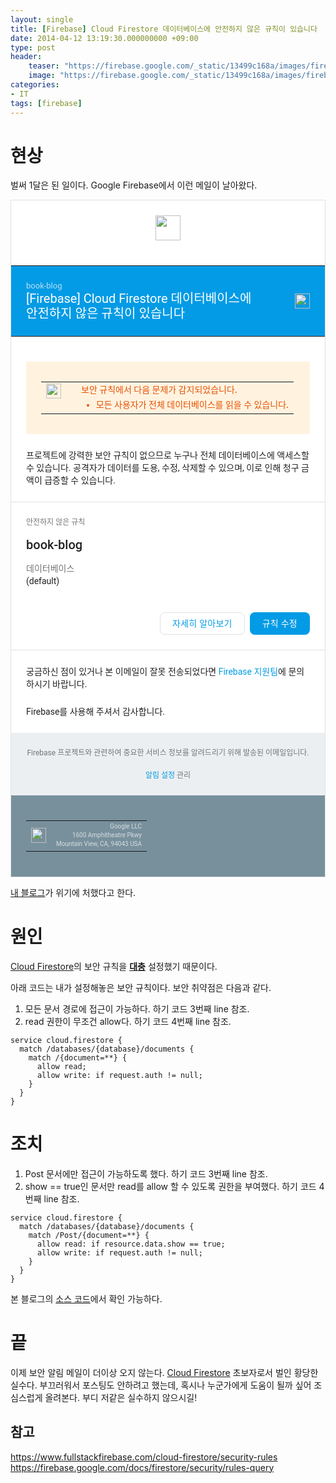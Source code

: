 ```yaml
---
layout: single
title: [Firebase] Cloud Firestore 데이터베이스에 안전하지 않은 규칙이 있습니다
date: 2014-04-12 13:19:30.000000000 +09:00
type: post
header:
    teaser: "https://firebase.google.com/_static/13499c168a/images/firebase/lockup.png?hl=ko"
    image: "https://firebase.google.com/_static/13499c168a/images/firebase/lockup.png?hl=ko"
categories:
- IT
tags: [firebase]
---
```


# 현상

벌써 1달은 된 일이다. Google Firebase에서 이런 메일이 날아왔다.

<div style="font-family:roboto, sans-serif;border:1px solid #E0E0E0;background-color:white;max-width:600px;margin:0 auto"><div style="background-color:white;padding:24px 0"><img style="margin:auto;display:block;height:40px;max-height:40px;min-height:40px" src="https://firebase.google.com/_static/053546c383/images/firebase/lockup.png"></div><table style="width:100%;background-color:#039BE5" cellpadding="0" cellspacing="0"><tr><td style="padding:24px"><div style="font-size:13px;line-height:16px;color:#B3E1F7">book-blog</div><div style="font-size:20px;line-height:24px;color:white">[Firebase] Cloud Firestore 데이터베이스에 안전하지 않은 규칙이 있습니다</div></td><td style="padding:24px;text-align:right"><img style="height:24px;width:24px" src="https://www.gstatic.com/mobilesdk/180621_mobilesdk/firebase_database_white_24@2x.png"></td><tr></table><div style="margin-bottom:24px;padding:24px 24px 0 24px"><div style="margin-bottom:24px"><div style="background-color:#FFF3E0;padding:16px 24px"><table style="width:100%" cellpadding="0" cellspacing="0"><tr><td style="width:40px;vertical-align:top"><img src="https://www.gstatic.com/mobilesdk/171101_mobilesdk/images/caution_orange_24dp_@2x.png" style="height:24px;width:24px;margin-right:16px;vertical-align:middle"></td><td><span style="color:#E65100;font-size:14px;font-weight:500;line-height:20px">보안 규칙에서 다음 문제가 감지되었습니다.<ul style="margin-top:4px;margin-bottom:0"><li style="color:#E65100;font-size:14px;font-weight:500">모든 사용자가 전체 데이터베이스를 읽을 수 있습니다.</li></ul></span></td></tr></table></div></div><div style="font-weight:400;font-size:14px;line-height:20px;color:#212121">프로젝트에 강력한 보안 규칙이 없으므로 누구나 전체 데이터베이스에 액세스할 수 있습니다. 공격자가 데이터를 도용, 수정, 삭제할 수 있으며, 이로 인해 청구 금액이 급증할 수 있습니다.</div></div><div style="background-color:#E0E0E0;height:1px;width:100%"></div><div style="margin-bottom:24px;padding:24px 24px 0 24px"><div style="margin-bottom:16px"><div style="font-family:roboto, sans-serif;font-weight:500;font-size:12px;line-height:16px;color:#757575;text-transform:uppercase">안전하지 않은 규칙</div></div><div style="font-weight:500;font-size:20px;line-height:24px;color:#212121;margin-bottom:16px">book-blog</div><div style="margin-bottom:16px"><div style="margin-bottom:16px"><div style="font-weight:400;font-size:14px;line-height:20px;color:#757575">데이터베이스</div><div style="font-weight:400;font-size:14px;line-height:20px;color:#212121">(default)</div></div></div><div style="padding:24px 0 0 0;line-height:16px;text-align:right"><div style="margin:0 0 16px 0"><span style="margin:0 0 0 8px"><a href="https://firebase.google.com/docs/firestore/security/insecure-rules" style="font-size:14px;font-weight:500;letter-spacing:0.25px;text-decoration:none;text-transform:none;display:inline-block;border-radius:8px;padding:9px 19px;border:1px solid #E0E0E0;color:#039BE5">자세히 알아보기</a></span><span style="margin:0 0 0 8px"><a href="https://console.firebase.google.com/project/book-blog-with-largo/database/firestore/rules" style="font-size:14px;font-weight:500;letter-spacing:0.25px;text-decoration:none;text-transform:none;display:inline-block;border-radius:8px;padding:10px 20px;background-color:#039BE5;color:#FFFFFF">규칙 수정</a></span></div></div></div><div style="background-color:#E0E0E0;height:1px;width:100%"></div><div style="margin-bottom:24px;padding:24px 24px 0 24px"><div style="font-size:14px;line-height:20px;color:#212121;font-weight:400"><div>궁금하신 점이 있거나 본 이메일이 잘못 전송되었다면 <a style="text-decoration:none;color:#039BE5" href="https://firebase.google.com/support/">Firebase 지원팀</a>에 문의하시기 바랍니다.</div><div style="margin-top:24px">Firebase를 사용해 주셔서 감사합니다.</div></div></div><div style="background-color:#ECEFF1;padding:24px;font-size:12px;line-height:16px"><div style="color:#757575;text-align:center">Firebase 프로젝트와 관련하여 중요한 서비스 정보를 알려드리기 위해 발송된 이메일입니다.</div><div style="margin-top:20px"><div style="color:#757575;text-align:center"><a href="https://console.firebase.google.com/subscriptions/project/book-blog-with-largo" style="text-decoration:none;color:#039BE5">알림 설정</a> 관리</div></div></div><div style="background-color:#78909C;padding:24px"><table style="width:100%" cellpadding="0" cellspacing="0"><tr><td><img style="height:24px;max-height:24px;min-height:24px" src="https://www.gstatic.com/images/branding/googlelogo/2x/googlelogo_light_color_74x24dp.png"></td><td><div style="font-size:10px;line-height:14px;font-weight:400;text-align:right"><a style="color:#D6DDE1;text-decoration:none">Google LLC<br>1600 Amphitheatre Pkwy<br>Mountain View, CA, 94043 USA</a></div></td></tr></table></div></div>

[내 블로그](https://book-blog-with-largo.firebaseapp.com/)가 위기에 처했다고 한다.

# 원인

[Cloud Firestore]의 보안 규칙을 <b><u>대충</u></b> 설정했기 때문이다.

아래 코드는 내가 설정해놓은 보안 규칙이다. 보안 취약점은 다음과 같다.

1. 모든 문서 경로에 접근이 가능하다. 하기 코드 3번째 line 참조.
1. read 권한이 무조건 allow다. 하기 코드 4번째 line 참조.

```
service cloud.firestore {
  match /databases/{database}/documents {
    match /{document=**} {
      allow read;
      allow write: if request.auth != null;
    }
  }
}
```

# 조치

1. Post 문서에만 접근이 가능하도록 했다. 하기 코드 3번째 line 참조.
2. show == true인 문서만 read를 allow 할 수 있도록 권한을 부여했다. 하기 코드 4번째 line 참조.

```
service cloud.firestore {
  match /databases/{database}/documents {
    match /Post/{document=**} {
      allow read: if resource.data.show == true;
      allow write: if request.auth != null;
    }
  }
}
```

본 블로그의 [소스 코드](https://github.com/LoveMeWithoutAll/book-blog/blob/master/firestore.rules)에서 확인 가능하다.

# 끝

이제 보안 알림 메일이 더이상 오지 않는다. [Cloud Firestore] 초보자로서 벌인 황당한 실수다. 부끄러워서 포스팅도 안하려고 했는데, 혹시나 누군가에게 도움이 될까 싶어 조심스럽게 올려본다. 부디 저같은 실수하지 않으시길!

## 참고
https://www.fullstackfirebase.com/cloud-firestore/security-rules
https://firebase.google.com/docs/firestore/security/rules-query

[Cloud Firestore]: https://firebase.google.com/docs/firestore/?hl=ko